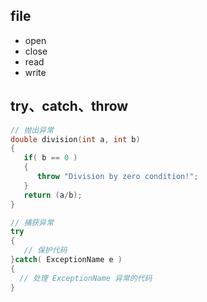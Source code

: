 
## file
* open
* close
* read
* write

## try、catch、throw

```c++
// 抛出异常
double division(int a, int b)
{
   if( b == 0 )
   {
      throw "Division by zero condition!";
   }
   return (a/b);
}

// 捕获异常
try
{
   // 保护代码
}catch( ExceptionName e )
{
  // 处理 ExceptionName 异常的代码
}
```
